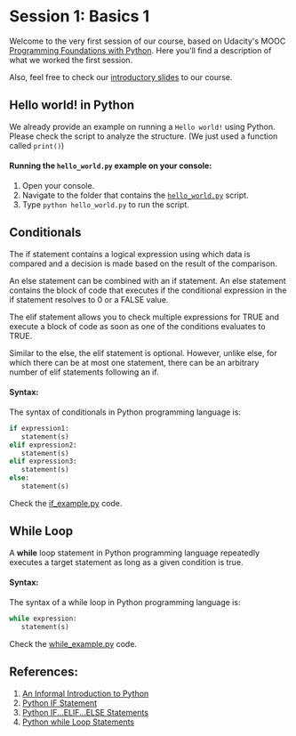 # Session 1: Basics 1

Welcome to the very first session of our course, based on Udacity's MOOC [Programming Foundations with Python](https://www.udacity.com/course/programming-foundations-with-python--ud036). Here you'll find a description of what we worked the first session.

Also, feel free to check our [introductory slides](https://github.com/RodolfoFerro/muk/blob/master/Session01/slides.pdf) to our course.

## Hello world! in Python

We already provide an example on running a `Hello world!` using Python. Please check the script to analyze the structure. (We just used a function called `print()`)

#### Running the `hello_world.py` example on your console:
1. Open your console.
2. Navigate to the folder that contains the [`hello_world.py`](https://github.com/RodolfoFerro/muk/blob/master/Session01/hello_world.py) script.
3. Type `python hello_world.py` to run the script.

## Conditionals
The if statement contains a logical expression using which data is compared and a decision is made based on the result of the comparison.

An else statement can be combined with an if statement. An else statement contains the block of code that executes if the conditional expression in the if statement resolves to 0 or a FALSE value.

The elif statement allows you to check multiple expressions for TRUE and execute a block of code as soon as one of the conditions evaluates to TRUE.

Similar to the else, the elif statement is optional. However, unlike else, for which there can be at most one statement, there can be an arbitrary number of elif statements following an if.

#### Syntax:
The syntax of conditionals in Python programming language is:
```python
if expression1:
   statement(s)
elif expression2:
   statement(s)
elif expression3:
   statement(s)
else:
   statement(s)
```
Check the [if_example.py](https://github.com/RodolfoFerro/muk/blob/master/Session01/if_example.py) code.


## While Loop
A **while** loop statement in Python programming language repeatedly executes a target statement as long as a given condition is true.

#### Syntax:
The syntax of a while loop in Python programming language is:
```python
while expression:
   statement(s)
```
Check the [while_example.py](https://github.com/RodolfoFerro/muk/blob/master/Session01/while_example.py) code.

## References:
1. [An Informal Introduction to Python](https://docs.python.org/3/tutorial/introduction.html)
2. [Python IF Statement](https://www.tutorialspoint.com/python/python_if_statement.htm)
3. [Python IF...ELIF...ELSE Statements](https://www.tutorialspoint.com/python/python_if_else.htm)
4. [Python while Loop Statements](https://www.tutorialspoint.com/python/python_while_loop.htm)

